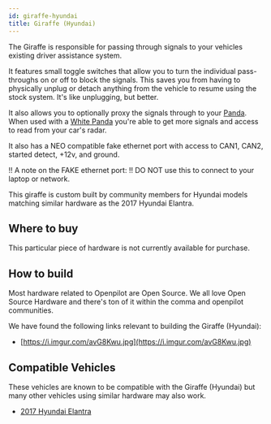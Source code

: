 ```yaml
---
id: giraffe-hyundai
title: Giraffe (Hyundai)
---
```


The Giraffe is responsible for passing through signals to your vehicles existing driver assistance system. 

It features small toggle switches that allow you to turn the individual pass-throughs on or off to block the signals.  This saves you from having to physically unplug or detach anything from the vehicle to resume using the stock system. It&#x27;s like unplugging, but better. 

It also allows you to optionally proxy the signals through to your [Panda](/hardware/panda/).  When used with a [White Panda](/hardware/panda/panda-white/) you&#x27;re able to get more signals and access to read from your car&#x27;s radar.

It also has a NEO compatible fake ethernet port with access to CAN1, CAN2, started detect, +12v, and ground.

!! A note on the FAKE ethernet port:
!! DO NOT use this to connect to your laptop or network.

This giraffe is custom built by community members for Hyundai models matching similar hardware as the 2017 Hyundai Elantra.

## Where to buy

This particular piece of hardware is not currently available for purchase.

## How to build

Most hardware related to Openpilot are Open Source.
We all love Open Source Hardware and there's ton of it within the comma and openpilot communities.

We have found the following links relevant to building the Giraffe (Hyundai):

* [https://i.imgur.com/avG8Kwu.jpg](https://i.imgur.com/avG8Kwu.jpg)

## Compatible Vehicles

These vehicles are known to be compatible with the Giraffe (Hyundai) but many other vehicles using similar hardware may also work.

* [2017 Hyundai Elantra](./hyundai//2017-hyundai-elantra.md)

